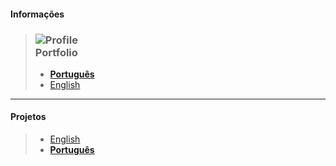 <script>
  var link = document.querySelector("link[rel~='icon']");
if (!link) {
    link = document.createElement('link');
    link.rel = 'icon';
    link.href = '/favicon.ico';
    document.head.appendChild(link);
}
link.href = '/favicon.ico';
</script>


#### Informações 

> ### ![Profile](https://fcasfs-of.cloud-fs.net/Icon/info.png) <br/> **Portfolio**
> - [**Português**](https://fcasfs-of.cloud-fs.net/info-profile/)
> - [English](https://fcasfs-of.cloud-fs.net/info-profile-en/)


<hr/>

#### **Projetos**

> -  [English](https://fcasfs-of.cloud-fs.net/projects)
> -  [**Português**](https://fcasfs-of.cloud-fs.net/projects-pt)


<br/><br/>
